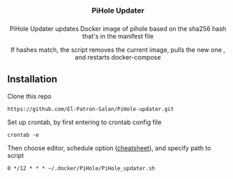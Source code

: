 <h3 align="center">PiHole Updater</h3>
<h3></h3>
<p align="center">PiHole Updater updates Docker image of pihole based on the sha256 hash that's in the manifest file</p>
<p align="center">If hashes match, the script removes the current image, pulls the new one , and restarts docker-compose</p>
<h3></h3>

## Installation

Clone this repo
```
https://github.com/El-Patron-Salan/PiHole-updater.git
```
Set up crontab, by first entering to crontab config file
```
crontab -e
```
Then choose editor, schedule option ([cheatsheet](https://crontab.guru/examples.html)), and specify path to script
```
0 */12 * * * ~/.docker/PiHole/PiHole_updater.sh
```
